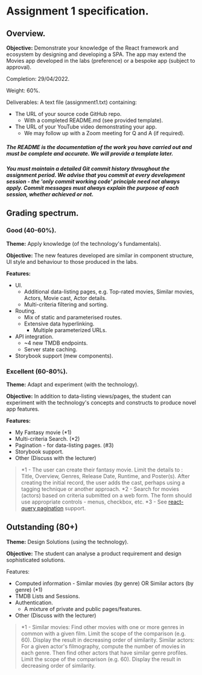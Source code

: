 
# Assignment 1 specification.

## Overview.

__Objective:__ Demonstrate your knowledge of the React framework and ecosystem by designing and developing a SPA. The app may extend the Movies app developed in the labs (preference) or a bespoke app (subject to approval).

Completion: 29/04/2022.

Weight: 60%.

Deliverables:
A text file (assignment1.txt) containing:
+ The URL of your source code GitHub repo.
     + With a completed README.md (see provided template).
+ The URL of your YouTube video demonstrating your app.
    + We may follow up with a Zoom meeting for Q and A (if required).

##### The README is the documentation of the work you have carried out and must be complete and accurate. We will provide a template later.

##### You must maintain a detailed Git commit history throughout the assignment period. We advise that you commit at every development session - the 'only commit working code' principle need not always apply. Commit messages must always explain the purpose of each session, whether achieved or not.

## Grading spectrum.

### Good (40-60%).
__Theme:__ Apply knowledge (of the technology's fundamentals).

__Objective:__ The new features developed are similar in component structure, UI style and behaviour to those produced in the labs.

__Features:__
+ UI.
    + Additional data-listing pages, e.g. Top-rated movies, Similar movies, Actors, Movie cast, Actor details.
    + Multi-criteria filtering and sorting.
+ Routing.
    + Mix of static and parameterised routes.
    + Extensive data hyperlinking.
        + Multiple parameterized URLs.  
+ API integration.
    + ~4 new TMDB endpoints. 
    + Server state caching.
+ Storybook support (mew components).

### Excellent (60-80%).
__Theme:__ Adapt and experiment (with the technology).

__Objective:__ In addition to data-listing views/pages, the student can experiment with the technology's concepts and constructs to produce novel app features.  

__Features:__
+ My Fantasy movie (*1)
+ Multi-criteria Search. (*2)
+ Pagination - for data-listing pages. (#3)   
+ Storybook support.
+ Other (Discuss with the lecturer)

>*1 - The user can create their fantasy movie. Limit the details to : 
Title, Overview, Genres, Release Date, Runtime, and Poster(s). After creating the initial record, the user adds the cast, perhaps using a tagging technique or another approach.
>*2 - Search for movies (actors) based on criteria submitted on a web form. The form should use appropriate controls - menus, checkbox, etc.
>*3 - See [react-query pagination][pagination] support.

## Outstanding (80+)
__Theme:__ Design Solutions (using the technology).

__Objective:__ The student can analyse a product requirement and design sophisticated solutions.

Features:
+ Computed information - Similar movies (by genre) OR Similar actors (by genre) (*1)
+ TMDB Lists and Sessions.
+ Authentication.
    + A mixture of private and public pages/features.
+ Other (Discuss with the lecturer)

>*1 - Similar movies: Find other movies with one or more genres in common with a given film. Limit the scope of the comparison (e.g. 60). Display the result in decreasing order of similarity.
Similar actors: For a given actor's filmography, compute the number of movies in each genre. Then find other actors that have similar genre profiles. Limit the scope of the comparison (e.g. 60). Display the result in decreasing order of similarity.
 
[pagination]: https://react-query.tanstack.com/guides/paginated-queries
